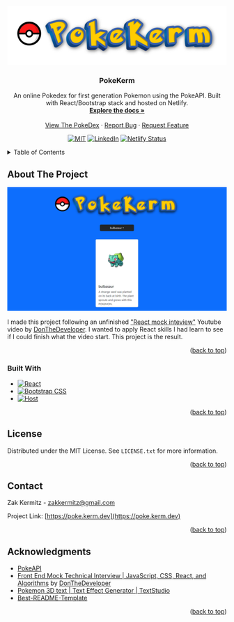 <a name="readme-top"></a>

<!-- PROJECT LOGO -->
<br />
<div align="center">
  <a href="https://poke.kerm.dev" target="_blank" rel="noopener noreferrer">
    <img src="src/assets/PokeKerm.png" alt="Logo">
  </a>

<h3 align="center">PokeKerm</h3>

  <p align="center">
    An online Pokedex for first generation Pokemon using the PokeAPI. Built with React/Bootstrap stack and hosted on Netlify.
    <br />
    <a href="https://github.com/KermWasTaken/poke-kerm"><strong>Explore the docs »</strong></a>
    <br />
    <br />
    <a href="https://poke.kerm.dev">View The PokeDex</a>
    ·
    <a href="https://github.com/KermWasTaken/poke-kerm/issues">Report Bug</a>
    ·
    <a href="https://github.com/KermWasTaken/poke-kerm/issues">Request Feature</a>
  </p>

[![MIT][license-shield]][license-url]
[![LinkedIn][linkedin-shield]][linkedin-url]
[![Netlify Status][netlify-shield]][netlify-shield-url]

</div>

<!-- TABLE OF CONTENTS -->
<details>
  <summary>Table of Contents</summary>
  <ol>
    <li>
      <a href="#about-the-project">About The Project</a>
      <ul>
        <li><a href="#built-with">Built With</a></li>
      </ul>
    </li>
    <li><a href="#license">License</a></li>
    <li><a href="#contact">Contact</a></li>
    <li><a href="#acknowledgments">Acknowledgments</a></li>
  </ol>
</details>

<!-- ABOUT THE PROJECT -->

## About The Project

[![Kerm.dev Screen Shot][site-screenshot]](https://poke.kerm.dev)

I made this project following an unfinished ["React mock inteview"][video-link] Youtube video by [DonTheDeveloper][channel-link]. I wanted to apply React skills I had learn to see if I could finish what the video start. This project is the result.

<p align="right">(<a href="#readme-top">back to top</a>)</p>

### Built With

- [![React][React.js]][React-url]
- [![Bootstrap CSS][Bootstrap]][Bootstrap-url]
- [![Host][Netlify]][Netlify-url]

<p align="right">(<a href="#readme-top">back to top</a>)</p>

<!-- LICENSE -->

## License

Distributed under the MIT License. See `LICENSE.txt` for more information.

<p align="right">(<a href="#readme-top">back to top</a>)</p>

<!-- CONTACT -->

## Contact

Zak Kermitz - zakkermitz@gmail.com

Project Link: [https://poke.kerm.dev](https://poke.kerm.dev)

<p align="right">(<a href="#readme-top">back to top</a>)</p>

<!-- ACKNOWLEDGMENTS -->

## Acknowledgments

- [PokeAPI](https://pokeapi.co/)
- [Front End Mock Technical Interview | JavaScript, CSS, React, and Algorithms][video-link] by [DonTheDeveloper][channel-link]
- [Pokemon 3D text | Text Effect Generator | TextStudio](https://www.textstudio.com/logo/pokemon-3d-text-318)
- [Best-README-Template](https://github.com/othneildrew/Best-README-Template/)

<p align="right">(<a href="#readme-top">back to top</a>)</p>

<!-- MARKDOWN LINKS & IMAGES -->
<!-- https://www.markdownguide.org/basic-syntax/#reference-style-links -->

[license-shield]: https://img.shields.io/github/license/KermWasTaken/poke-kerm
[license-url]: https://github.com/KermWasTaken/poke-kerm/blob/main/LICENSE
[linkedin-shield]: https://img.shields.io/badge/-LinkedIn-black.svg?logo=linkedin&colorB=555
[linkedin-url]: https://linkedin.com/in/zacharykermitz
[netlify-shield]: https://api.netlify.com/api/v1/badges/b60ace1c-72eb-4845-9452-54da4155bd41/deploy-status
[netlify-shield-url]: https://app.netlify.com/sites/pokekerm/deploys
[site-screenshot]: src/assets/pokekermSite.png
[video-link]: https://www.youtube.com/watch?v=vomuCMmoNyE
[channel-link]: https://www.youtube.com/@DonTheDeveloper
[React.js]: https://img.shields.io/badge/React-20232A?style=for-the-badge&logo=react&logoColor=61DAFB
[React-url]: https://reactjs.org/
[Bootstrap]: https://img.shields.io/badge/bootstrap-%238511FA.svg?style=for-the-badge&logo=bootstrap&logoColor=white
[Bootstrap-url]: https://getbootstrap.com/
[Netlify]: https://img.shields.io/badge/netlify-%23000000.svg?style=for-the-badge&logo=netlify&logoColor=#00C7B7
[Netlify-url]: https://www.netlify.com/

